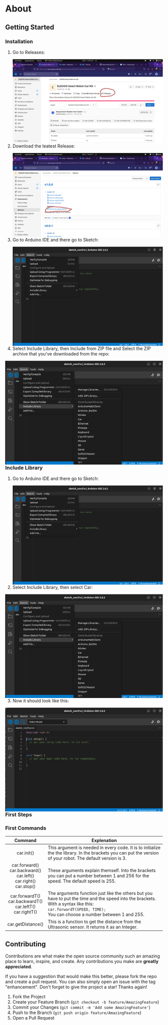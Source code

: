 # About

## Getting Started

### Installation

1. Go to Releases:

      <img src="/assets/first.png"
     alt="Markdown Monster icon"
     style="float: left; margin-right: 10px;" />

2. Download the leatest Release:

    <img src="/assets/second.png"
    alt="Markdown Monster icon"
    style="float: left; margin-right: 10px;" />

3. Go to Arduino IDE and there go to Sketch:

    <img src="/assets/third.png" alt="Markdown Monster icon" style="float: left; margin-right: 10px;" />

4. Select Include Library, then Include from ZIP file and Select the ZIP archive that you've downloaded from the repo:

  <img src="/assets/forth.png"
  alt="Markdown Monster icon"
  style="float: left; margin-right: 10px;" />

### Include Library

1. Go to Arduino IDE and there go to Sketch:

    <img src="/assets/third.png" alt="Markdown Monster icon" style="float: left; margin-right: 10px;" />

2. Select Include Library, then select Car:

  <img src="/assets/forth.png"
  alt="Markdown Monster icon"
  style="float: left; margin-right: 10px;" />

3. Now it should look like this:

  <img src="/assets/fifth.png"
  alt="Markdown Monster icon"
  style="float: left; margin-right: 10px;" />

### First Steps

### First Commands

| **Command** | **Explenation** |
|:---:|---|
| car.init() | This argument is needed in every code. It is to initialize the the library.  In the brackets you can put the version of your robot. The default version is 3. |
| car.forward()<br>  car.backward()<br>  car.left()<br>  car.right()<br>  car.stop() | These arguments explain themself. Into the brackets you can put a number between 1 and 256 for the speed. The default speed is 255. |
| car.forwardT() <br>   car.backwardT() <br>   car.leftT() <br>   car.rightT() | The arguments function just like the others but you have to put the time and the speed into the brackets. <br> With a syntax like this: <br> ``` car.forwardT(SPEED, TIME); ``` <br>You can choose a number between 1 and 255.  |
| car.getDistance() | This is a function to get the distance from the Ultrasonic sensor. It returns it as an Integer. |

<!-- CONTRIBUTING -->
## Contributing

Contributions are what make the open source community such an amazing place to learn, inspire, and create. Any contributions you make are **greatly appreciated**.

If you have a suggestion that would make this better, please fork the repo and create a pull request. You can also simply open an issue with the tag "enhancement".
Don't forget to give the project a star! Thanks again!

1. Fork the Project
2. Create your Feature Branch (`git checkout -b feature/AmazingFeature`)
3. Commit your Changes (`git commit -m 'Add some AmazingFeature'`)
4. Push to the Branch (`git push origin feature/AmazingFeature`)
5. Open a Pull Request
